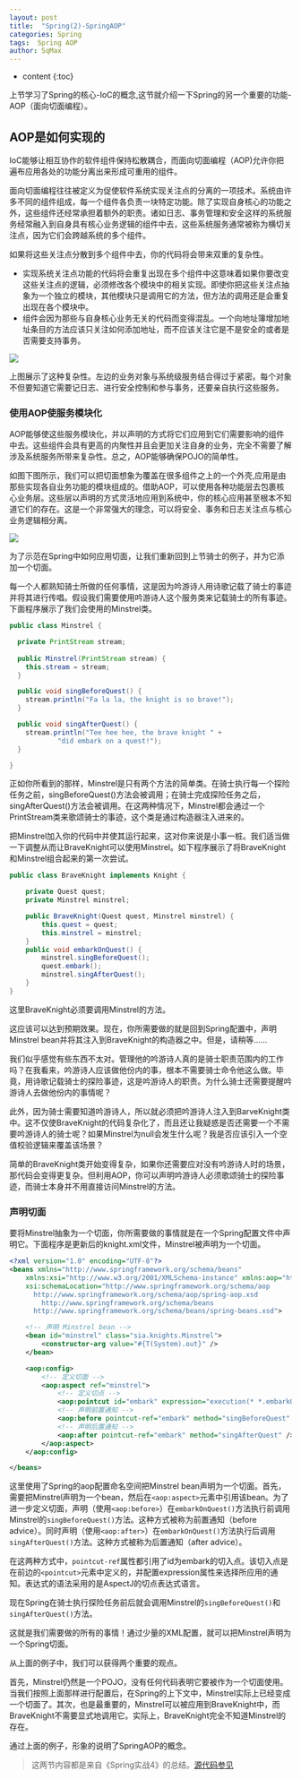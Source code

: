 ```yaml
---
layout: post
title:  "Spring(2)-SpringAOP"
categories: Spring
tags:  Spring AOP
author: SqMax
---
```


* content
{:toc}

上节学习了Spring的核心-IoC的概念,这节就介绍一下Spring的另一个重要的功能-AOP（面向切面编程）。

## AOP是如何实现的

IoC能够让相互协作的软件组件保持松散耦合，而面向切面编程（AOP)允许你把遍布应用各处的功能分离出来形成可重用的组件。

面向切面编程往往被定义为促使软件系统实现关注点的分离的一项技术。系统由许多不同的组件组成，每一个组件各负责一块特定功能。除了实现自身核心的功能之外，这些组件还经常承担着额外的职责。诸如日志、事务管理和安全这样的系统服务经常融入到自身具有核心业务逻辑的组件中去，这些系统服务通常被称为横切关注点，因为它们会跨越系统的多个组件。




如果将这些关注点分散到多个组件中去，你的代码将会带来双重的复杂性。

* 实现系统关注点功能的代码将会重复出现在多个组件中这意味着如果你要改变这些关注点的逻辑，必须修改各个模块中的相关实现。即使你把这些关注点抽象为一个独立的模块，其他模块只是调用它的方法，但方法的调用还是会重复出现在各个模块中。
* 组件会因为那些与自身核心业务无关的代码而变得混乱。一个向地址簿增加地址条目的方法应该只关注如何添加地址，而不应该关注它是不是安全的或者是否需要支持事务。

![](http://wx3.sinaimg.cn/large/0072Njp2ly1fp2bfd69p2j30eo0b174x.jpg)

上图展示了这种复杂性。左边的业务对象与系统级服务结合得过于紧密。每个对象不但要知道它需要记日志、进行安全控制和参与事务，还要亲自执行这些服务。

### 使用AOP使服务模块化

AOP能够使这些服务模块化，并以声明的方式将它们应用到它们需要影响的组件中去。这些组件会具有更高的内聚性并且会更加关注自身的业务，完全不需要了解涉及系统服务所带来复杂性。总之，AOP能够确保POJO的简单性。

如图下图所示，我们可以把切面想象为覆盖在很多组件之上的一个外壳,应用是由那些实现各自业务功能的模块组成的。借助AOP，可以使用各种功能层去包裹核心业务层。这些层以声明的方式灵活地应用到系统中，你的核心应用甚至根本不知道它们的存在。这是一个非常强大的理念，可以将安全、事务和日志关注点与核心业务逻辑相分离。

![](http://wx4.sinaimg.cn/mw690/0072Njp2ly1fp2bfgvdfbj30d508bdfw.jpg)

为了示范在Spring中如何应用切面，让我们重新回到上节骑士的例子，并为它添加一个切面。

每一个人都熟知骑士所做的任何事情，这是因为吟游诗人用诗歌记载了骑士的事迹并将其进行传唱。假设我们需要使用吟游诗人这个服务类来记载骑士的所有事迹。下面程序展示了我们会使用的Minstrel类。

```java
public class Minstrel {

  private PrintStream stream;
  
  public Minstrel(PrintStream stream) {
    this.stream = stream;
  }

  public void singBeforeQuest() {
    stream.println("Fa la la, the knight is so brave!");
  }

  public void singAfterQuest() {
    stream.println("Tee hee hee, the brave knight " +
    		"did embark on a quest!");
  }

}
```

正如你所看到的那样，Minstrel是只有两个方法的简单类。在骑士执行每一个探险任务之前，singBeforeQuest()方法会被调用；在骑士完成探险任务之后，singAfterQuest()方法会被调用。在这两种情况下，Minstrel都会通过一个PrintStream类来歌颂骑士的事迹，这个类是通过构造器注入进来的。

把Minstrel加入你的代码中并使其运行起来，这对你来说是小事一桩。我们适当做一下调整从而让BraveKnight可以使用Minstrel。如下程序展示了将BraveKnight和Minstrel组合起来的第一次尝试。

```java
public class BraveKnight implements Knight {

	private Quest quest;
	private Minstrel minstrel;

	public BraveKnight(Quest quest, Minstrel minstrel) {
		this.quest = quest;
		this.minstrel = minstrel;
	}
	public void embarkOnQuest() {
		minstrel.singBeforeQuest();
		quest.embark();
		minstrel.singAfterQuest();
	}
}
```

这里BraveKnight必须要调用Minstrel的方法。

这应该可以达到预期效果。现在，你所需要做的就是回到Spring配置中，声明Minstrel bean并将其注入到BraveKnight的构造器之中。但是，请稍等……

我们似乎感觉有些东西不太对。管理他的吟游诗人真的是骑士职责范围内的工作吗？在我看来，吟游诗人应该做他份内的事，根本不需要骑士命令他这么做。毕竟，用诗歌记载骑士的探险事迹，这是吟游诗人的职责。为什么骑士还需要提醒吟游诗人去做他份内的事情呢？

此外，因为骑士需要知道吟游诗人，所以就必须把吟游诗人注入到BarveKnight类中。这不仅使BraveKnight的代码复杂化了，而且还让我疑惑是否还需要一个不需要吟游诗人的骑士呢？如果Minstrel为null会发生什么呢？我是否应该引入一个空值校验逻辑来覆盖该场景？

简单的BraveKnight类开始变得复杂，如果你还需要应对没有吟游诗人时的场景，那代码会变得更复杂。但利用AOP，你可以声明吟游诗人必须歌颂骑士的探险事迹，而骑士本身并不用直接访问Minstrel的方法。

### 声明切面
要将Minstrel抽象为一个切面，你所需要做的事情就是在一个Spring配置文件中声明它。下面程序是更新后的knight.xml文件，Minstrel被声明为一个切面。

```xml
<?xml version="1.0" encoding="UTF-8"?>
<beans xmlns="http://www.springframework.org/schema/beans"
	xmlns:xsi="http://www.w3.org/2001/XMLSchema-instance" xmlns:aop="http://www.springframework.org/schema/aop"
	xsi:schemaLocation="http://www.springframework.org/schema/aop 
      http://www.springframework.org/schema/aop/spring-aop.xsd
		http://www.springframework.org/schema/beans 
      http://www.springframework.org/schema/beans/spring-beans.xsd">

	<!-- 声明 Minstrel bean -->
	<bean id="minstrel" class="sia.knights.Minstrel">
		<constructor-arg value="#{T(System).out}" />
	</bean>

	<aop:config>
		<!-- 定义切面 -->
		<aop:aspect ref="minstrel">
			<!-- 定义切点 -->
			<aop:pointcut id="embark" expression="execution(* *.embarkOnQuest(..))" />
			<!-- 声明前置通知 -->
			<aop:before pointcut-ref="embark" method="singBeforeQuest" />
			<!-- 声明后置通知 -->
			<aop:after pointcut-ref="embark" method="singAfterQuest" />
		</aop:aspect>
	</aop:config>

</beans>
```

这里使用了Spring的aop配置命名空间把Minstrel bean声明为一个切面。首先，需要把Minstrel声明为一个bean，然后在`<aop:aspect>`元素中引用该bean。为了进一步定义切面，声明（使用`<aop:before>`）在`embarkOnQuest()`方法执行前调用Minstrel的`singBeforeQuest()`方法。这种方式被称为前置通知（before advice）。同时声明（使用`<aop:after>`）在`embarkOnQuest()`方法执行后调用`singAfterQuest()`方法。这种方式被称为后置通知（after advice）。

在这两种方式中，`pointcut-ref`属性都引用了id为embark的切入点。该切入点是在前边的`<pointcut>`元素中定义的，并配置expression属性来选择所应用的通知。表达式的语法采用的是AspectJ的切点表达式语言。

现在Spring在骑士执行探险任务前后就会调用Minstrel的`singBeforeQuest()`和`singAfterQuest()`方法。

这就是我们需要做的所有的事情！通过少量的XML配置，就可以把Minstrel声明为一个Spring切面。

从上面的例子中，我们可以获得两个重要的观点。

首先，Minstrel仍然是一个POJO，没有任何代码表明它要被作为一个切面使用。当我们按照上面那样进行配置后，在Spring的上下文中，Minstrel实际上已经变成一个切面了。其次，也是最重要的，Minstrel可以被应用到BraveKnight中，而BraveKnight不需要显式地调用它。实际上，BraveKnight完全不知道Minstrel的存在。

通过上面的例子，形象的说明了SpringAOP的概念。

>这两节内容都是来自《Spring实战4》的总结。[源代码参见](https://github.com/sqmax/springlearning/tree/master/springIoC%26AOP/knight)

